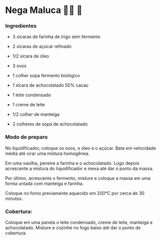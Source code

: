 # Nega Maluca :man_cook: :chocolate_bar: 

### Ingredientes

- 3 xícaras de farinha de trigo sem fermento

- 2 xícaras de açúcar refinado

- 1/2 xícara de óleo

- 3 ovos

- 1 colher sopa fermento biológico

- 1 xícara de achocolatado 50% cacau 

- 1 leite condensado

- 1 creme de leite

- 1/2 colher de manteiga

- 2 colheres de sopa de achocolatado

  

### Modo de preparo

No liquidificador, coloque os ovos, o óleo e o açúcar. Bata em velocidade média até virar uma mistura homogênea. 

Em uma vasilha, peneire a farinha e o achocolatado. Logo depois acrescente a mistura do liquidificador e mexa até dar o ponto da massa. 

Por último, acrescente o fermento, misture e coloque a massa em uma forma untada com manteiga e farinha.

Coloque no forno previamente aquecido em  200°C por cerca de 30 minutos.

### Cobertura:

Coloque em uma panela o leite condensado, creme de leite, manteiga e achocolatado. Misture e cozinhe no fogo baixo até dar o ponto de cobertura.
